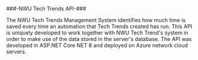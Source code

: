 ###-NWU Tech Trends API-###

The NWU Tech Trends Management System identifies how much time is saved every time an automation that Tech Trends created has run.
This API is uniquely developed to work together with NWU Tech Trend's system in order to make use of the data stored in the server's database.
The API was developed in ASP.NET Core NET 8 and deployed on Azure network cloud servers.
